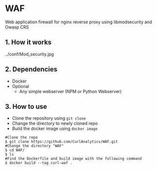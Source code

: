 # WAF
Web application firewall for nginx reverse proxy using libmodsecurity and Owasp CRS

## 1. How it works
../conf/Mod_security.jpg
## 2. Dependencies
- Docker
- Optional
  - Any simple webserver (NPM or Python Webserver)
## 3. How to use
- Clone the repository using `git clone`
- Change the directory to newly cloned repo
- Build the docker image using `docker image`
```
#Clone the repo
$ git clone https://github.com/CurlAnalytics/WAF.git
#Change the directory "WAF"
$ cd WAF/
$ ls
#Find the Dockerfile and build image with the following command
$ docker build --tag curl-waf .

```

